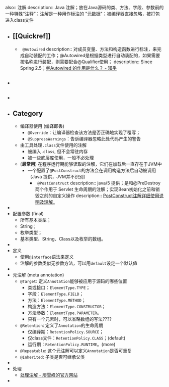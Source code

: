 also:: 注解
description:: Java 注解；放在Java源码的类、方法、字段、参数前的一种特殊“注释”；注解是一种用作标注的 "元数据"；被编译器直接忽略，被打包进入class文件

- ## [[Quickref]]
  - ` @Autowired`
    description:: 对成员变量、方法和构造函数进行标注，来完成自动装配的工作；@Autowired是根据类型进行自动装配的，如果需要按名称进行装配，则需要配合@Qualifier使用；
    description:: Since Spring 2.5；[@Autowired 的作用是什么？ - 知乎](https://zhuanlan.zhihu.com/p/91654572)
- ##
-
- ## Category
  - 编译器使用 (编译即丢)
    - `@Override`：让编译器检查该方法是否正确地实现了覆写；
    - `@SuppressWarnings`：告诉编译器忽略此处代码产生的警告
  - 由工具处理`.class`文件使用的注解
    - 被编入`.class`, 但不会常驻内存
    - 被一些底层库使用，一般不必处理
  - (**最常用**) 在程序运行期能够读取的注解，它们在加载后一直存在于JVM中
    - 一个配置了`@PostConstruct`的方法会在调用构造方法后自动被调用
      （Java 提供，JVM并不识别）
      - ` @PostConstruct`
        description:: java/5 提供；是和@PreDestroy两个作用于 Servlet 生命周期的注解；实现Bean初始化之前和销毁之前的自定义操作
        description:: [PostConstruct注解详细使用说明及理解_](https://blog.csdn.net/skh2015java/article/details/117751380)
-
- 配置参数 (final)
  - 所有基本类型；
  - String；
  - 枚举类型；
  - 基本类型、String、Class以及枚举的数组。
-
- 定义
  - 使用`@interface`语法来定义
  - 注解的参数类似无参数方法，可以用`default`设定一个默认值
-
- 元注解 (meta annotation)
  - `@Target`: 定义`Annotation`能够被应用于源码的哪些位置
    - 类或接口：`ElementType.TYPE`；
    - 字段：`ElementType.FIELD`；
    - 方法：`ElementType.METHOD`；
    - 构造方法：`ElementType.CONSTRUCTOR`；
    - 方法参数：`ElementType.PARAMETER`。
    - 只有一个元素时，可以省略数组的写法????
  - `@Retention`: 定义了`Annotation`的生命周期
    - 仅编译期：`RetentionPolicy.SOURCE`；
    - 仅class文件：`RetentionPolicy.CLASS`；(default)
    - 运行期：`RetentionPolicy.RUNTIME`。(more)
  - `@Repeatable`: 这个元注解可以定义`Annotation`是否可重复
  - `@Inherited`: 子类是否可继承父类
-
- 处理
  - [处理注解 - 廖雪峰的官方网站](https://www.liaoxuefeng.com/wiki/1252599548343744/1265102026065728)
-